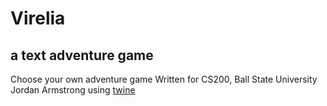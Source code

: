 # Virelia

## a text adventure game

Choose your own adventure game
Written for CS200, Ball State University
Jordan Armstrong
using [twine](http://twinery.org)
